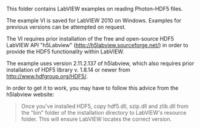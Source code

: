 This folder contains LabVIEW examples on reading Photon-HDF5 files.

The example VI is saved for LabVIEW 2010 on Windows. Examples for previous versions can be attempted on request.

The VI requires prior installation of the free and open-source HDF5 LabVIEW API "h5Labview" (http://h5labview.sourceforge.net/) in order to provide the HDF5 functionality within LabVIEW.

The example uses version 2.11.2.137 of h5labview, which also requires prior installation of HDF5 library v. 1.8.14 or newer from http://www.hdfgroup.org/HDF5/.

In order to get it to work, you may have to follow this advice from the h5labview website: 

> Once you've installed HDF5, copy hdf5.dll, szip.dll and zlib.dll from the "bin" folder of the installation directory to LabVIEW's resource folder. This will ensure LabVIEW locates the correct version.

